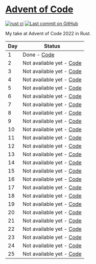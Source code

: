 # [Advent of Code](https://adventofcode.com/)

[![rust ci](https://github.com/Quozul/advent-of-code/actions/workflows/rust.yml/badge.svg)](https://github.com/Quozul/advent-of-code/actions/workflows/rust.yml)
[![Last commit on GitHub](https://img.shields.io/github/last-commit/Quozul/advent-of-code.svg)](https://github.com/Quozul/advent-of-code)

My take at Advent of Code 2022 in Rust.

| Day | Status                                |
|-----|---------------------------------------|
| 1   | Done - [Code](src/day1)               |
| 2   | Not available yet - [Code](src/day2)  |
| 3   | Not available yet - [Code](src/day3)  |
| 4   | Not available yet - [Code](src/day4)  |
| 5   | Not available yet - [Code](src/day5)  |
| 6   | Not available yet - [Code](src/day6)  |
| 7   | Not available yet - [Code](src/day7)  |
| 8   | Not available yet - [Code](src/day8)  |
| 9   | Not available yet - [Code](src/day9)  |
| 10  | Not available yet - [Code](src/day10) |
| 11  | Not available yet - [Code](src/day11) |
| 12  | Not available yet - [Code](src/day12) |
| 13  | Not available yet - [Code](src/day13) |
| 14  | Not available yet - [Code](src/day14) |
| 15  | Not available yet - [Code](src/day15) |
| 16  | Not available yet - [Code](src/day16) |
| 17  | Not available yet - [Code](src/day17) |
| 18  | Not available yet - [Code](src/day18) |
| 19  | Not available yet - [Code](src/day19) |
| 20  | Not available yet - [Code](src/day20) |
| 21  | Not available yet - [Code](src/day21) |
| 22  | Not available yet - [Code](src/day22) |
| 23  | Not available yet - [Code](src/day23) |
| 24  | Not available yet - [Code](src/day24) |
| 25  | Not available yet - [Code](src/day25) |
